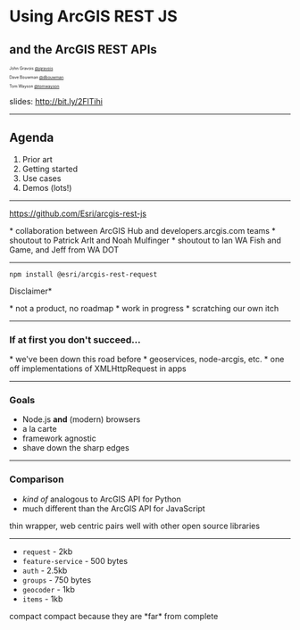 <!-- .slide: data-background-size="cover" style="padding-left: 80px" data-background="img/bg-1.png" -->

<h1 style="text-align: left; font-size: 2em;">Using ArcGIS REST JS</h1>
<h2 style="text-align: left; font-size: 1.5em;">and the ArcGIS REST APIs</h2>
  <p style="text-align: left; font-size: .5em;">John Gravois
  <a href="https://github.com/jgravois" target="_blank">@jgravois</a></p>
  <p style="text-align: left; font-size: .5em;">Dave Bouwman
  <a href="https://github.com/dbouwman" target="_blank">@dbouwman</a></p>
  <p style="text-align: left; font-size: .5em;">Tom Wayson
  <a href="https://github.com/tomwayson/" target="_blank">@tomwayson</a></p>
  <p style="font-size: 1em;">slides: <a href="http://bit.ly/2FlTihi">http://bit.ly/2FlTihi</a>

---

<!-- .slide: data-background="img/bg-2.png" -->

## Agenda

1. Prior art
1. Getting&nbsp;started
1. Use cases
1. Demos (lots!)

---

<!-- .slide: data-background="img/bg-3.png" -->

https://github.com/Esri/arcgis-rest-js

<aside class="notes">
  * collaboration between ArcGIS Hub and developers.arcgis.com teams
  * shoutout to Patrick Arlt and Noah Mulfinger
  * shoutout to Ian WA Fish and Game, and Jeff from WA DOT 
</aside>

---

<!-- .slide: data-background="img/bg-3.png" -->

```
npm install @esri/arcgis-rest-request
```
Disclaimer*

<aside class="notes">
  * not a product, no roadmap
  * work in progress
  * scratching our own itch
</aside>

---

<!-- .slide: data-background="img/bg-4.png" -->

### If at first you don't succeed...

<aside class="notes">
  * we've been down this road before
  * geoservices, node-arcgis, etc.
  * one off implementations of XMLHttpRequest in apps
</aside>

---

<!-- .slide: data-background="img/bg-5.png" -->

### Goals

* Node.js **and** (modern) browsers
* a la carte
* framework agnostic
* shave down the sharp edges

<aside class="notes">
  
</aside>

---

<!-- .slide: data-background="img/bg-5.png" -->

### Comparison

* _kind of_ analogous to ArcGIS API for Python
* much different than the ArcGIS API for JavaScript

<aside class="notes">
  thin wrapper, web centric
  pairs well with other open source libraries
</aside>

---

<!-- .slide: data-background="img/bg-6.png" -->

* `request` - 2kb
* `feature-service` - 500 bytes
* `auth` - 2.5kb
* `groups` - 750 bytes
* `geocoder` - 1kb
* `items` - 1kb

<aside class="notes">
  compact
  compact because they are *far* from complete
</aside>
